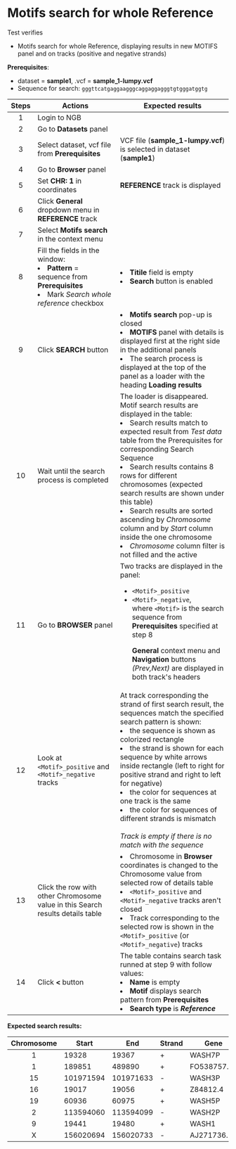 # Motifs search for whole Reference

Test verifies
- Motifs search for whole Reference, displaying results in new MOTIFS panel and on tracks (positive and negative strands)

**Prerequisites**:

- dataset = **sample1**, .vcf = **sample_1-lumpy.vcf**
- Sequence for search: `gggttcatgaggaagggcaggaggagggtgtgggatggtg`

| Steps | Actions                                                                                                                      | Expected results                                                                                                                                                                                                                                                                                                                                                                                                                                                                                                 |
|:-----:|------------------------------------------------------------------------------------------------------------------------------|------------------------------------------------------------------------------------------------------------------------------------------------------------------------------------------------------------------------------------------------------------------------------------------------------------------------------------------------------------------------------------------------------------------------------------------------------------------------------------------------------------------|
|   1   | Login to NGB                                                                                                                 |                                                                                                                                                                                                                                                                                                                                                                                                                                                                                                                  |
|   2   | Go to **Datasets** panel                                                                                                     |                                                                                                                                                                                                                                                                                                                                                                                                                                                                                                                  |
|   3   | Select dataset, vcf file from **Prerequisites**                                                                              | VCF file (**sample_1-lumpy.vcf**) is selected in dataset (**sample1**)                                                                                                                                                                                                                                                                                                                                                                                                                                           |
|   4   | Go to **Browser** panel                                                                                                      |                                                                                                                                                                                                                                                                                                                                                                                                                                                                                                                  |
|   5   | Set **CHR: 1** in coordinates                                                                                                | **REFERENCE** track is displayed                                                                                                                                                                                                                                                                                                                                                                                                                                                                                 |
|   6   | Click **General** dropdown menu in **REFERENCE** track                                                                       |                                                                                                                                                                                                                                                                                                                                                                                                                                                                                                                  | 
|   7   | Select **Motifs search** in the context menu                                                                                 |                                                                                                                                                                                                                                                                                                                                                                                                                                                                                                                  |
|   8   | Fill the fields in the window: <li>**Pattern** = sequence from **Prerequisites** <li> Mark *Search whole reference* checkbox | <li> **Titile** field is empty <li> **Search** button is enabled                                                                                                                                                                                                                                                                                                                                                                                                                                                 |
|   9   | Click **SEARCH** button                                                                                                      | <li> **Motifs search** pop-up is closed <li> **MOTIFS** panel with details is displayed first at the right side in the additional panels <li> The search process is displayed at the top of the panel as a loader with the heading **Loading results**                                                                                                                                                                                                                                                           |
|  10   | Wait until the search process is completed                                                                                   | The loader is disappeared. Motif search results are displayed in the table: <li> Search results match to expected result from *Test data* table from the Prerequisites for corresponding Search Sequence <li> Search results contains 8 rows for different chromosomes (expected search results are shown under this table)  <li> Search results are sorted ascending by *Chromosome* column and by *Start* column inside the one chromosome <li> *Chromosome* column filter is not filled and the active        | 
|  11   | Go to **BROWSER** panel                                                                                                      | Two tracks are displayed in the panel: <ul><li> `<Motif>_positive` <li> `<Motif>_negative`, <br> where `<Motif>` is the search sequence from **Prerequisites** specified at step 8 </ul> </ul><ul> **General** context menu and **Navigation** buttons *(Prev,Next)* are displayed in both track's headers                                                                                                                                                                                                       |
|  12   | Look at `<Motif>_positive` and `<Motif>_negative` tracks                                                                     | At track corresponding the strand of first search result, the sequences match the specified search pattern is shown: <li>	the sequence is shown as colorized rectangle <li>	the strand is shown for each sequence by white arrows inside rectangle (left to right for positive strand and right to left for negative) <li>	the color for sequences at one track is the same <li>	the color for sequences of different strands is mismatch  <br><br>*Track is empty if there is no match with the sequence* </ul> |
|  13   | Click the row with other Chromosome value in this Search results details table                                               | <li> Chromosome in **Browser** coordinates is changed to the Chromosome value from selected row of details table <li> `<Motif>_positive` and `<Motif>_negative` tracks aren't closed <li> Track corresponding to the selected row is shown in the `<Motif>_positive` (or `<Motif>_negative`) tracks                                                                                                                                                                                                              |
|  14   | Click **<** button                                                                                                           | The table contains search task runned at step 9 with follow values: <li>**Name** is empty <li>**Motif** displays search pattern from **Prerequisites** <li>**Search type** is ***Reference***                                                                                                                                                                                                                                                                                                                    |

**Expected search results:**

| Chromosome | Start     | End       | Strand | Gene        |
|:----------:|-----------|-----------|--------|-------------|
|     1      | 19328     | 19367     | +      | WASH7P      |
|     1      | 189851    | 489890    | +      | FO538757.2  |
|     15     | 101971594 | 101971633 | -      | WASH3P      |
|     16     | 19017     | 19056     | +      | Z84812.4    |
|     19     | 60936     | 60975     | +      | WASH5P      |
|     2      | 113594060 | 113594099 | -      | WASH2P      |
|     9      | 19441     | 19480     | +      | WASH1       |
|     X      | 156020694 | 156020733 | -      | AJ271736.10 |